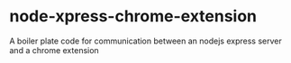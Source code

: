 # node-xpress-chrome-extension
A boiler plate code for communication between an nodejs express server and a chrome extension
